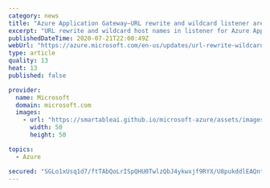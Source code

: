 ```yaml
---
category: news
title: "Azure Application Gateway—URL rewrite and wildcard listener are now in preview"
excerpt: "URL rewrite and wildcard host names in listener for Azure Application Gateway are now available in preview. Use URL rewrite to rewrite the host name, path, and query string of the request URL. Use the wildcard listener capability add wildcard characters and configure up to five host names per listener."
publishedDateTime: 2020-07-21T22:00:49Z
webUrl: "https://azure.microsoft.com/en-us/updates/url-rewrite-wildcard-listener-preview/"
type: article
quality: 13
heat: 13
published: false

provider:
  name: Microsoft
  domain: microsoft.com
  images:
    - url: "https://smartableai.github.io/microsoft-azure/assets/images/organizations/microsoft.com-50x50.jpg"
      width: 50
      height: 50

topics:
  - Azure

secured: "SGLo1xUsq1d7/ftTAbQoLrISpQHU0TwlzQbJ4ykwxjf9RYX/U8pukddlEAQntY6CRWSkEB8i9DdP2h0g8yAmAtb8jFLrswNtbZJFh5PTEjDPXLdZ3LrZejbisIXr5CbhtfMAptzETGbcCmSw0K6w8PkYs5cG6dwD3SXLmokYSWfV86WwIP5g1St4VGEoRIGBv6TKskcAxT3iOZ3Ief5UgPNFMGp8c0QeplGDCPZslS2Gfp3lyMZaIviLdl0HcNotUvrXidTYWNuV3wKCpbf7kEWmlA/qERmogxBYk7w9VLV+hmFH8VdpjKDijilr5Ppq3L4gQqiqV9N5l2dxD9x+sw==;dSv2G0O/96KXli5mTDS4UQ=="
---
```


